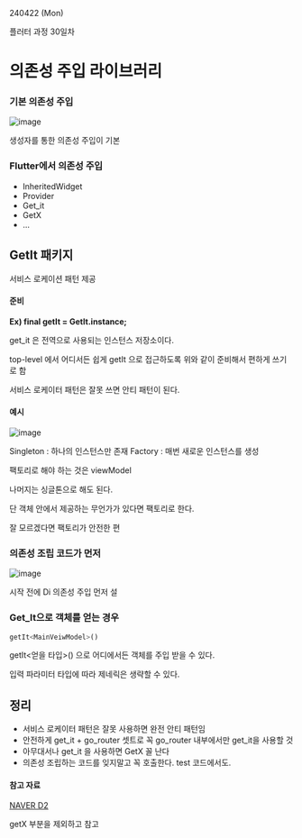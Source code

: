 240422 (Mon)

플러터 과정 30일차


의존성 주입 라이브러리
=

### 기본 의존성 주입
![image](https://github.com/BAUu/TIL/assets/44741680/e74676eb-3d4f-4793-9feb-dd8f95ec02ac)

생성자를 통한 의존성 주입이 기본

### Flutter에서 의존성 주입

- InheritedWidget
- Provider
- Get_it
- GetX
- ...

GetIt 패키지
-
서비스 로케이션 패턴 제공


#### 준비

**Ex) final getIt = GetIt.instance;**

get_it 은 전역으로 사용되는 인스턴스 저장소이다.

top-level 에서 어디서든 쉽게 getIt 으로 접근하도록 위와 같이 준비해서 편하게 쓰기로 함

서비스 로케이터 패턴은 잘못 쓰면 안티 패턴이 된다.

#### 예시

![image](https://github.com/BAUu/TIL/assets/44741680/c7892405-96cd-4e4d-800a-d113130c34f1)

Singleton : 하나의 인스턴스만 존재
Factory : 매번 새로운 인스턴스를 생성

팩토리로 해야 하는 것은 viewModel

나머지는 싱글톤으로 해도 된다.

단 객체 안에서 제공하는 무언가가 있다면 팩토리로 한다.

잘 모르겠다면 팩토리가 안전한 편

### 의존성 조립 코드가 먼저

![image](https://github.com/BAUu/TIL/assets/44741680/abf4ed57-2b03-4a70-ad59-90f503c040a6)

시작 전에 Di 의존성 주입 먼저 설

### Get_It으로 객체를 얻는 경우

```dart
getIt<MainVeiwModel>()
```

getIt<얻을 타입>() 으로 어디에서든 객체를 주입 받을 수 있다.

입력 파라미터 타입에 따라 제네릭은 생략할 수 있다.

## 정리
- 서비스 로케이터 패턴은 잘못 사용하면 완전 안티 패턴임 
- 안전하게 get_it + go_router 셋트로 꼭 go_router 내부에서만 get_it을 사용할 것
- 아무대서나 get_it 을 사용하면 GetX 꼴 난다
- 의존성 조립하는 코드를 잊지말고 꼭 호출한다. test 코드에서도.

#### 참고 자료
[NAVER D2](https://tv.naver.com/v/29723803)

getX 부분을 제외하고 참고
